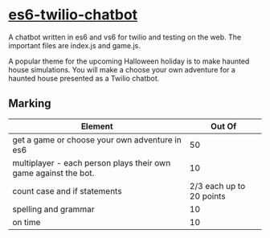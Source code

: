 # <a href="https://github.com/rhildred/es6-twilio-chatbot" target="_blank">es6-twilio-chatbot</a>

A chatbot written in es6 and vs6 for twilio and testing on the web. The important files are index.js and game.js.

A popular theme for the upcoming Halloween holiday is to make haunted house simulations. You will make a choose your own adventure for a haunted house presented as a Twilio chatbot. 

Marking
-----

|Element|Out Of|
|---|---|
|get a game or choose your own adventure in es6| 50|
|multiplayer - each person plays their own game against the bot.| 10|
|count case and if statements|2/3 each up to 20 points|
|spelling and grammar|10|
|on time|10|




